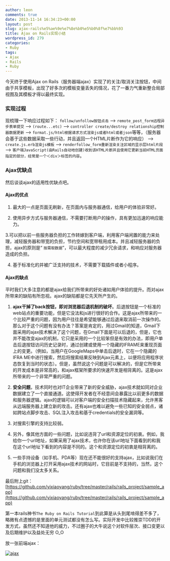 ```yaml
---
author: leon
comments: true
date: 2013-11-14 16:34:23+00:00
layout: post
slug: ajax-rails%e5%ae%9e%e7%8e%b0%e5%b0%8f%e7%bb%93
title: Ajax on Rails实现小结
wordpress_id: 279
categories:
- Ruby
tags:
- Ajax
- Rails
- Ruby
---
```


今天终于使用Ajax on Rails（服务器端ajax）实现了的关注/取消关注按钮，中间由于共享模板，出现了好多次的模板变量丢失的情况，花了一番力气重新整合局部视图及其模板才得以最终实现。

### 实现过程
现梳理一下响应过程如下： `follow/unfollow按钮点击` --> `remote_post_form远程异步表单提交` --> `(route...etc)` --> `controller create/destroy relationship控制器数据更新` --> `format.js/html根据请求方式渲染js或者html或者json`等等，（服务器会基于这些数据采取一些行动，并且返回一个HTML片断作为它的响应） --> `create.js.erb渲染js模板` --> `renderfollow_form重新渲染关注区域的显示层html片段` --> `客户端JavaScript(由Rails自动地创建)收到该HTML片断并且使用它更新当前HTML页面指定的部分，经常是一个＜div＞标签的内容`。

### Ajax优缺点
然后谈谈ajax的适用性优缺点吧。

#### Ajax的优点
	
  1. 最大的一点是页面无刷新，在页面内与服务器通信，给用户的体验非常好。
	
  2. 使用异步方式与服务器通信，不需要打断用户的操作，具有更加迅速的响应能力。
	
  
  3.可以把以前一些服务器负担的工作转嫁到客户端，利用客户端闲置的能力来处理，减轻服务器和带宽的负担，节约空间和宽带租用成本。并且减轻服务器的负担，ajax的原则是“ 
`按需取数据`”，可以最大程度的减少冗余请求，和响应对服务器造成的负担。
	
  4. 基于标准化的并被广泛支持的技术，不需要下载插件或者小程序。


#### Ajax的缺点
平时我们大多注意的都是ajax给我们所带来的好处诸如用户体验的提升。而对ajax所带来的缺陷有所忽视。ajax的缺陷都是它先天所产生的。
	
  1. **ajax干掉了back按钮，即对浏览器后退机制的破坏**。后退按钮是一个标准的web站点的重要功能，但是它没法和js进行很好的合作。这是ajax所带来的一个比较严重的问题，因为用户往往是希望能够通过后退来取消前一次操作的。那么对于这个问题有没有办法？答案是肯定的，用过Gmail的知道，Gmail下面采用的ajax技术解决了这个问题，在Gmail下面是可以后退的，但是，它也并不能改变ajax的机制，它只是采用的一个比较笨但是有效的办法，即用户单击后退按钮访问历史记录时，通过创建或使用一个隐藏的IFRAME来重现页面上的变更。（例如，当用户在GoogleMaps中单击后退时，它在一个隐藏的IFRA ME中进行搜索，然后将搜索结果反映到Ajax元素上，以便将应用程序状态恢复到当时的状态）。但是，虽然说这个问题是可以解决的，但是它所带来的开发成本是非常高的，和ajax框架所要求的快速开发是相背离的。这是ajax所带来的一个非常严重的问题。

	
  2. **安全问题**，技术同时也对IT企业带来了新的安全威胁，ajax技术就如同对企业数据建立了一个直接通道。这使得开发者在不经意间会暴露比以前更多的数据和服务器逻辑。ajax的逻辑可以对客户端的安全扫描技术隐藏起来，允许黑客从远端服务器上建立新的攻击。还有ajax也难以避免一些已知的安全弱点，诸如跨站点脚步攻击、SQL注入攻击和基于credentials的安全漏洞等。

	
  3. 对搜索引擎的支持比较弱。

	
  4. 另外，像其他方面的一些问题，比如说违背了url和资源定位的初衷。例如，我给你一个url地址，如果采用了ajax技术，也许你在该url地址下面看到的和我在这个url地址下看到的内容是不同的。这个和资源定位的初衷是相背离的。

	
  5. 一些手持设备（如手机、PDA等）现在还不能很好的支持ajax，比如说我们在手机的浏览器上打开采用ajax技术的网站时，它目前是不支持的，当然，这个问题和我们没太多关系。


最后附上git：[https://github.com/yixiaoyang/ruby/tree/master/rails/rails_project/sample_app](https://github.com/yixiaoyang/ruby/tree/master/rails/rails_project/sample_app)

第一本rails神书`The Ruby on Rails Tutorial`到此算是从头到尾啃得差不多了，略微有点遗憾的是里面的单元测试都没有怎么写。实际开发中比较推崇TDD的开发方式，虽然还不知道他的威力，不过圈子的大牛说这个对软件层次、接口变更以及后期维护以及益处无穷 O_O

放一张前端ajax：

[![ajax](http://cdn1.snapgram.co/imgs/2015/07/20/044.png)](http://cdn1.snapgram.co/imgs/2015/07/20/044.png)
